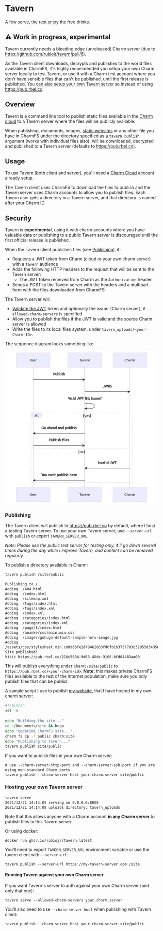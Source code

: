 # Tavern

A few serve, the rest enjoy the free drinks.

## ⚠️ Work in progress, experimental

Tavern currently needs a bleeding edge (unreleased) Charm server (due to https://github.com/rubiojr/tavern/pull/6).

As the Tavern client downloads, decrypts and publishes to the world files available in CharmFS, it's highly recommended you setup your own Charm server locally to test Tavern, or use it with a Charm test account where you don't have sensible files that can't be published, until the first release is published. You [can also setup your own Tavern server](#hosting-your-own-tavern-server) so instead of using https://pub.rbel.co.

## Overview

Tavern is a command line tool to publish static files available in the [Charm cloud](https://charm.sh) to a Tavern server where the files will be publicly available.

When publishing, documents, images, [static websites](https://gohugo.io) or any other file you have in CharmFS under the directory specified as a `tavern publish` argument (works with individual files also), will be downloaded, decrypted and published to a Tavern server (defaults to https://pub.rbel.co).

## Usage

To use Tavern (both client and server), you'll need a [Charm Cloud](https://charm.sh/cloud) account already setup.

The Tavern client uses CharmFS to download the files to publish and the Tavern server uses Charm accounts to allow you to publish files. Each Tavern user gets a directory in a Tavern server, and that directory is named after your Charm ID.

## Security

Tavern is **experimental**, using it with charm accounts where you have valuable data or publishing to a public Tavern server is discouraged until the first official release is published.

When the Tavern client publishes files (see [Publishing](#publishing)), it:

* Requests a JWT token from Charm (cloud or your own charm server) with a `tavern` audience
* Adds the following HTTP headers to the request that will be sent to the Tavern server:
  * The JWT token received from Charm as the `Authorization` header
* Sends a POST to the Tavern server with the headers and a multipart form with the files downloaded from CharmFS

The Tavern server will:

* [Validate the JWT](https://auth0.com/blog/navigating-rs256-and-jwks) token and optionally the issuer (Charm server), if `--allowed-charm-servers` is specified
* Allow you to publish the files if the JWT is valid and the source Charm server is allowed
* Write the files to its local files system, under `tavern_uploads/<your-Charm-ID>`.

The sequence diagram looks something like:

![](docs/images/tavern-server-auth.png)

### Publishing

The Tavern client will publish to https://pub.rbel.co by default, where I host a testing Tavern server. To use your own Tavern server, use `--server-url` with `publish` or export `TAVERN_SERVER_URL`.

_Note: Please use the public test server for testing only, it'll go down several times during the day while I improve Tavern, and content can be removed regularly._

To publish a directory available in Charm:

```
tavern publish /site/public

Publishing to /
Adding  /404.html
Adding  /index.html
Adding  /sitemap.xml
Adding  /tags/index.html
Adding  /tags/index.xml
Adding  /index.xml
Adding  /categories/index.html
Adding  /categories/index.xml
Adding  /page/1/index.html
Adding  /ananke/css/main.min.css
Adding  /images/gohugo-default-sample-hero-image.jpg
Adding  /assets/css/stylesheet.min.c88963fe2d79462000fd0fb1b3737783c32855d340583e4523343f8735c787f0.css
Site published!
Visit https://pub.rbel.co/216c5634-9d63-48de-9106-bfd04483aa00
```

This will publish everything under `charm:/site/public` to `https://pub.rbel.co/<your-charm-id>`. **Note:** this makes private CharmFS files available to the rest of the Internet population, make sure you only publish files that can be public!.

A sample script I use to publish [my website](https://me.rbel.co), that I have hosted in my own charm server:

```sh
#!/bin/sh
set -e

echo "Building the site..."
cd ~/Documents/site && hugo
echo "Updating CharmFS site..."
charm fs cp -r public charm:site
echo "Publishing to Tavern..."
tavern publish site/public
```

If you want to publish files in your own Charm server:

```
# use --charm-server-http-port and --charm-server-ssh-port if you are using non-standard Charm ports
tavern publish --charm-server-host your.charm.server site/public
```

### Hosting your own Tavern server

```
tavern serve
2021/12/21 14:14:09 serving on 0.0.0.0:8000
2021/12/21 14:14:09 uploads directory: tavern_uploads
```

Note that this allows anyone with a Charm account **in any Charm server** to publish files to this Tavern server.

Or using docker:

```
docker run ghcr.io/rubiojr/tavern:latest
```

You'll need to export `TAVERN_SERVER_URL` environment variable or use the tavern client with `--server-url`:

```
tavern publish --server-url https://my-tavern-server.com /site
```

#### Running Tavern against your own Charm server

If you want Tavern's server to auth against your own Charm server (and only that one):

```
tavern serve --allowed-charm-servers your.charm.server
```

You'll also need to use `--charm-server-host` when publishing with Tavern client:

```
tavern publish --charm-server-host your.charm.server site/public
```